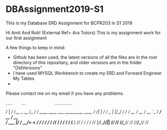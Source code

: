 # DBAssignment2019-S1


This is my Database ERD Assignment for BCPR203 in S1 2019

Hi Amit And Rob!
(External Ref= Ara Tutors)
This is my assignment work for our first assignment 

A few things to keep in mind:
  - Github has been used, the latest versions of all the files are in the root directory of this repositary, and older versions are in the folder "OldVersions"
  - I have used MYSQL Workbench to create my ERD and Forward Engineer My Tables
  - 


Please contact me on my email if you have any problems.  
  
    ___    __             ________                                   
   /   |  / /__  _  __   /_  __/ /_  ____  ____ ___  _________  ____ 
  / /| | / / _ \| |/_/     / / / __ \/ __ \/ __ `__ \/ ___/ __ \/ __ \
 / ___ |/ /  __/>  <     / / / / / / /_/ / / / / / (__  ) /_/ / / / /
/_/  |_/_/\___/_/|_|    /_/ /_/ /_/\____/_/ /_/ /_/____/\____/_/ /_/ 
